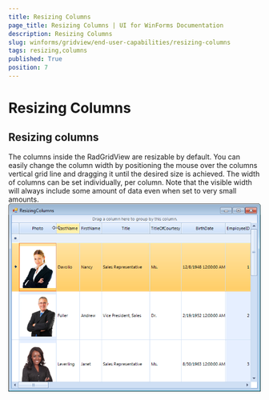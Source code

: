 ```yaml
---
title: Resizing Columns
page_title: Resizing Columns | UI for WinForms Documentation
description: Resizing Columns
slug: winforms/gridview/end-user-capabilities/resizing-columns
tags: resizing,columns
published: True
position: 7
---
```


# Resizing Columns



## Resizing columns

The columns inside the RadGridView are resizable by default. You can easily change the column width by positioning the mouse over the 
      		columns vertical grid line and dragging it until the desired size is achieved. The width of columns can be set individually, per column.
      		Note that the visible width will always include some amount of data even when set to very small amounts.
      	![gridview-end-user-capabilities-resizing-columns 001](images/gridview-end-user-capabilities-resizing-columns001.png)
